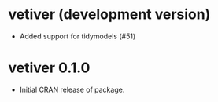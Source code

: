 # vetiver (development version)

* Added support for tidymodels (#51)

# vetiver 0.1.0

* Initial CRAN release of package.
